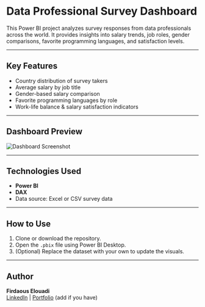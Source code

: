 #  Data Professional Survey Dashboard

This Power BI project analyzes survey responses from data professionals across the world. It provides insights into salary trends, job roles, gender comparisons, favorite programming languages, and satisfaction levels.

---

##  Key Features

- Country distribution of survey takers
- Average salary by job title
- Gender-based salary comparison
- Favorite programming languages by role
- Work-life balance & salary satisfaction indicators

---

## Dashboard Preview

![Dashboard Screenshot](screenshots/)

---

## Technologies Used

- **Power BI**
- **DAX**
- Data source: Excel or CSV survey data

---

## How to Use

1. Clone or download the repository.
2. Open the `.pbix` file using Power BI Desktop.
3. (Optional) Replace the dataset with your own to update the visuals.

---


## Author

**Firdaous Elouadi**  
[LinkedIn](https://www.linkedin.com/) | [Portfolio](#) (add if you have)

